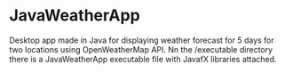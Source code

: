 # JavaWeatherApp
Desktop app made in Java for displaying weather forecast for 5 days for two locations using OpenWeatherMap API.
Nn the /executable directory there is a JavaWeatherApp executable file with JavafX libraries attached.
